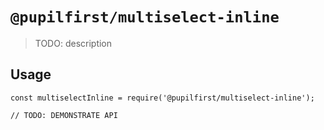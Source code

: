 # `@pupilfirst/multiselect-inline`

> TODO: description

## Usage

```
const multiselectInline = require('@pupilfirst/multiselect-inline');

// TODO: DEMONSTRATE API
```
